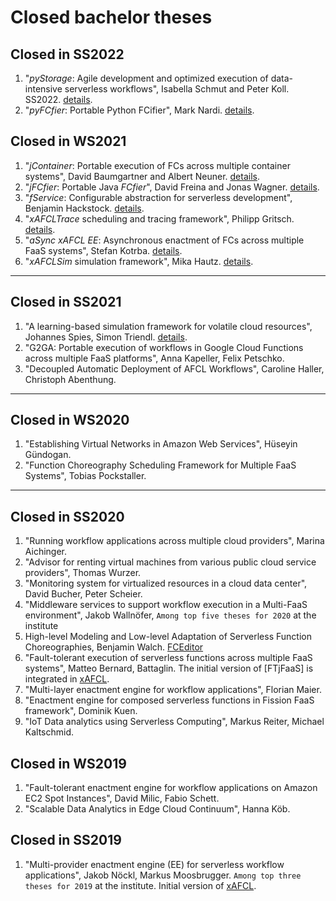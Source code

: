 # Closed bachelor theses

## Closed in SS2022

1. "*pyStorage*: Agile development and optimized execution of data-intensive serverless workflows", Isabella Schmut and Peter Koll. SS2022. [details](./pyStorage.md).
1. "*pyFCfier*: Portable Python FCifier", Mark Nardi. [details](./pyFCfier.md).


## Closed in WS2021

1. "*jContainer*: Portable execution of FCs across multiple container systems", David Baumgartner and Albert Neuner. [details](./jContainer.md).
1. "*jFCfier*: Portable Java *FCfier*", David Freina and Jonas Wagner. [details](./jFCfier.md).
1. "*fService*: Configurable abstraction for serverless development", Benjamin Hackstock. [details](./fService.md).
1. "*xAFCLTrace* scheduling and tracing framework", Philipp Gritsch. [details](./xAFCLTrace.md).
1. "*aSync xAFCL EE*: Asynchronous enactment of FCs across multiple FaaS systems", Stefan Kotrba. [details](./asyncxAFCL.md).
1. "*xAFCLSim* simulation framework", Mika Hautz. [details](./xAFCLSim.md).
---

## Closed in SS2021

1. "A learning-based simulation framework for volatile cloud resources", Johannes Spies, Simon Triendl.  [details](./volatilesimx.md).
1. "G2GA: Portable execution of workflows in Google Cloud Functions across multiple FaaS platforms", Anna Kapeller, Felix Petschko.
1. "Decoupled Automatic Deployment of AFCL Workflows", Caroline Haller, Christoph Abenthung. 
---

## Closed in WS2020

1. "Establishing Virtual Networks in Amazon Web Services", Hüseyin Gündogan.
1. "Function Choreography Scheduling Framework for Multiple FaaS Systems", Tobias Pockstaller.
---

## Closed in SS2020

1. "Running workflow applications across multiple cloud providers", Marina Aichinger.
1. "Advisor for renting virtual machines from various public cloud service providers", Thomas Wurzer.
1. "Monitoring system for virtualized resources in a cloud data center", David Bucher, Peter Scheier.
1. "Middleware services to support workflow execution in a Multi-FaaS environment", Jakob Wallnöfer, `Among top five theses for 2020` at the institute
1. High-level Modeling and Low-level Adaptation of Serverless Function Choreographies, Benjamin Walch. [FCEditor](http://fceditor.dps.uibk.ac.at:8180/)
1. "Fault-tolerant execution of serverless functions across multiple FaaS systems", Matteo Bernard, Battaglin. The initial version of [FTjFaaS] is integrated in [xAFCL](https://github.com/sashkoristov/enactmentengine/).
1. "Multi-layer enactment engine for workflow applications", Florian Maier.
1. "Enactment engine for composed serverless functions in Fission FaaS framework", Dominik Kuen.
1. "IoT Data analytics using Serverless Computing", Markus Reiter, Michael Kaltschmid.

## Closed in WS2019

1. "Fault-tolerant enactment engine for workflow applications on Amazon EC2 Spot Instances", David Milic, Fabio Schett.
1. "Scalable Data Analytics in Edge Cloud Continuum", Hanna Köb.

## Closed in SS2019

1. "Multi-provider enactment engine (EE) for serverless workflow applications", Jakob Nöckl, Markus Moosbrugger. `Among top three theses for 2019` at the institute. Initial version of [xAFCL](https://github.com/sashkoristov/enactmentengine/).
